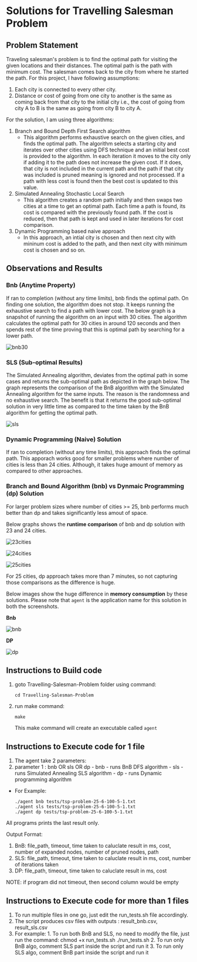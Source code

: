 # Solutions for Travelling Salesman Problem
## Problem Statement
Traveling salesman's problem is to find the optimal path for visiting the given locations and their distances. The optimal path is the path with minimum cost. The salesman comes back to the city from where he started the path. For this project, I have following assumptions:
   1. Each city is connected to every other city.
   2. Distance or cost of going from one city to another is the same as coming back from that city to the initial city i.e., the cost of going from city A to B is the same as going from city B to city A.

For the solution, I am using three algorithms:
1. Branch and Bound Depth First Search algorithm
      - This algorithm performs exhaustive search on the given cities, and finds the optimal path. The algorithm selects a starting city and iterates over other cities using DFS technique and an initial best cost is provided to the algorithm. In each iteration it moves to the city only if adding it to the path does not increase the given cost. If it does, that city is not included in the current path and the path if that city was included is pruned meaning is ignored and not processed. If a path with less cost is found then the best cost is updated to this value. 
2. Simulated Annealing Stochastic Local Search
      - This algorithm creates a random path initially and then swaps two cities at a time to get an optimal path. Each time a path is found, its cost is compared with the previously found path. If the cost is reduced, then that path is kept and used in later iterations for cost comparison.
3. Dynamic Programming based naive approach
      - In this approach, an intial city is chosen and then next city with mininum cost is added to the path, and then next city with minimum cost is chosen and so on.

## Observations and Results

### Bnb (Anytime Property)
If ran to completion (without any time limits), bnb finds the optimal path. On finding one solution, the algorithm does not stop. It keeps running the exhaustive search to find a path with lower cost.
The below graph is a snapshot of running the algorithm on an input with 30 cities. The algorithm calculates the optimal path for 30 cities in around 120 seconds and then spends rest of the time proving that this is optimal path by searching for a lower path.

![bnb30](sls_bnb_test/bnb_30.png)

### SLS (Sub-optimal Results)
The Simulated Annealing algorithm, deviates from the optimal path in some cases and returns the sub-optimal path as depicted in the graph below. The graph represents the comparison of the BnB algorithm with the Simulated Annealing algorithm for the same inputs. The reason is the randomness and no exhaustive search. The benefit is that it returns the good sub-optimal solution in very little time as compared to the time taken by the BnB algorithm for getting the optimal path.

![sls](sls_bnb_test/bnb_sls.png)

### Dynamic Programming (Naive) Solution
If ran to completion (without any time limits), this approach finds the optimal path. This apporach works good for smaller problems where number of cities is less than 24 cities. Although, it takes huge amount of memory as compared to other approaches.

### Branch and Bound Algorithm (bnb) vs Dynmaic Programming (dp) Solution

For larger problem sizes where number of cities >= 25, bnb performs much better than dp and takes significantly less amout of space.

Below graphs shows the **runtime comparison** of bnb and dp solution with 23 and 24 cities.

![23cities](dp_bnb_test/results/bnb_dp_23.png)

![24cities](dp_bnb_test/results/bnb_dp_24.png)

![25cities](dp_bnb_test/results/bnb_25.png)

For 25 cities, dp approach takes more than 7 minutes, so not capturing those comparisons as the difference is huge.


Below images show the huge difference in **memory consumption** by these solutions. Please note that `agent` is the application name for this solution in both the screenshots.

**Bnb**

![bnb](dp_bnb_test/results/bnb_mem.png)

**DP**

![dp](dp_bnb_test/results/dp_mem.png)

## Instructions to Build code
1. goto Travelling-Salesman-Problem folder using command:
   ```
   cd Travelling-Salesman-Problem
   ```
2. run make command: 
   ```
   make
   ```
   This make command will create an executable called `agent`


## Instructions to Execute code for 1 file

1. The agent take 2 parameters:
1. parameter 1 : bnb OR sls OR dp
            - bnb - runs BnB DFS algorithm
            - sls - runs Simulated Annealing SLS algorithm
            - dp - runs Dynamic programming algorithm

- For Example:
   ```
   ./agent bnb tests/tsp-problem-25-6-100-5-1.txt
   ./agent sls tests/tsp-problem-25-6-100-5-1.txt
   ./agent dp tests/tsp-problem-25-6-100-5-1.txt
  ```

All programs prints the last result only.

Output Format:
   1. BnB: file_path, timeout, time taken to caluclate result in ms, cost, number of expanded nodes, number of pruned nodes, path
   2. SLS: file_path, timeout,  time taken to caluclate result in ms, cost, number of iterations taken
   3. DP: file_path, timeout,  time taken to caluclate result in ms, cost
    
NOTE: if program did not timeout, then second column would be empty

## Instructions to Execute code for more than 1 files

1. To run multiple files in one go, just edit the run_tests.sh file accordingly.
2. The script produces csv files with outputs : result_bnb.csv, result_sls.csv
3. For example:
        1. To run both BnB and SLS, no need to modify the file, just run the command:
            chmod +x run_tests.sh
            ./run_tests.sh
        2. To run only BnB algo, comment SLS part inside the script and run it
        3. To run only SLS algo, comment BnB part inside the script and run it

